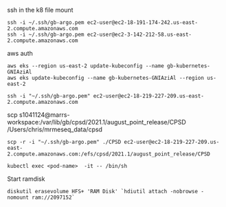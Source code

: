 


ssh in the k8 file mount
```
ssh -i ~/.ssh/gb-argo.pem ec2-user@ec2-18-191-174-242.us-east-2.compute.amazonaws.com
ssh -i ~/.ssh/gb-argo.pem ec2-user@ec2-3-142-212-58.us-east-2.compute.amazonaws.com
```

aws auth
```
aws eks --region us-east-2 update-kubeconfig --name gb-kubernetes-GNIAziAl
aws eks update-kubeconfig --name gb-kubernetes-GNIAziAl --region us-east-2
```

```
ssh -i "~/.ssh/gb-argo.pem" ec2-user@ec2-18-219-227-209.us-east-2.compute.amazonaws.com
```

scp s1041124@marrs-workspace:/var/lib/gb/cpsd/2021.1/august_point_release/CPSD /Users/chris/mrmeseq_data/cpsd

```
scp -r -i "~/.ssh/gb-argo.pem" ./CPSD ec2-user@ec2-18-219-227-209.us-east-2.compute.amazonaws.com:/efs/cpsd/2021.1/august_point_release/CPSD
```

```
kubectl exec <pod-name>  -it -- /bin/sh
```

Start ramdisk
```
diskutil erasevolume HFS+ 'RAM Disk' `hdiutil attach -nobrowse -nomount ram://2097152`
```